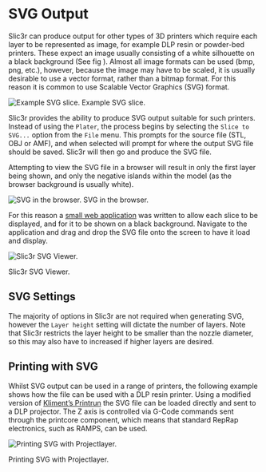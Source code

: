 SVG Output
==========

Slic3r can produce output for other types of 3D printers which require
each layer to be represented as image, for example DLP resin or
powder-bed printers. These expect an image usually consisting of a white
silhouette on a black background (See fig ).
Almost all image formats can be used (bmp, png, etc.), however, because
the image may have to be scaled, it is usually desirable to use a vector
format, rather than a bitmap format. For this reason it is common to use
Scalable Vector Graphics (SVG) format.

 ![Example SVG slice.](images/svg_output/example_svg_slice.png "fig:")
Example SVG slice.


Slic3r provides the ability to produce SVG output suitable for such
printers. Instead of using the `Plater`, the process begins by selecting
the `Slice to SVG...` option from the `File` menu. This prompts for the
source file (STL, OBJ or AMF), and when selected will prompt for where
the output SVG file should be saved. Slic3r will then go and produce the
SVG file.

Attempting to view the SVG file in a browser will result in only the
first layer being shown, and only the negative islands within the model
(as the browser background is usually white).

 ![SVG in the browser.](images/svg_output/svg_direct_browser.png "fig:")
SVG in the browser.


For this reason a [small web application](<http://garyhodgson.github.io/slic3rsvgviewer>) was written to allow each slice
to be displayed, and for it to be shown on a black background.
Navigate to the application and drag and drop the SVG file onto the
screen to have it load and display.

 ![Slic3r SVG Viewer.](images/svg_output/svg_slic3rsvg_viewer.png "fig:")

Slic3r SVG Viewer.


SVG Settings
------------



The majority of options in Slic3r are not required when generating SVG,
however the `Layer height` setting will dictate the number of layers.
Note that Slic3r restricts the layer height to be smaller than the
nozzle diameter, so this may also have to increased if higher layers are
desired.

Printing with SVG
-----------------



Whilst SVG output can be used in a range of printers, the following
example shows how the file can be used with a DLP resin printer. Using a
modified version of [Kliment’s Printrun](<http://garyhodgson.com/reprap/projectlayer>) the SVG file can be loaded
directly and sent to a DLP projector. The Z axis is controlled via
G-Code commands sent through the printcore component, which means that
standard RepRap electronics, such as RAMPS, can be used.

 ![Printing SVG with Projectlayer.](images/svg_output/projectlayer.png "fig:")

Printing SVG with Projectlayer.


<!---
[^1]: <http://garyhodgson.github.io/slic3rsvgviewer>

[^2]: <http://garyhodgson.com/reprap/projectlayer>
-->